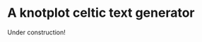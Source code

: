 # A knotplot celtic text generator

Under construction!

<!-- This is an addon script for Rob Scharein's great knot drawing tool [knotplot](https://www.knotplot.com/). Rob has recently included the [Lua](https://www.lua.org) scripting engine into knotplot allowing for some fairly advanced interactions with knotplot.

This script uses the knotplot's celtic knot drawing tools to draw "LR" codes (qr codes but made of links). Some examples:

<img  style="background:white;width:400px;height:auto" src="https://github.com/Joecstarr/knotplot_qr/blob/main/examples/qr_httpswww.knotplot.com.svg"/>
<img  style="background:white;width:400px;height:auto" src="https://github.com/Joecstarr/knotplot_qr/blob/main/examples/qr_httpsjoe-starr.com.svg"/>
<img  style="background:white;width:400px;height:auto" src="https://github.com/Joecstarr/knotplot_qr/blob/main/examples/qr_httpsen.wikipedia.orgwikiQRcode.svg"/>


## How to use

The script runs entirely in knotplot so you need to purchase and install knotplot. The script currently depends on a beta version of knotplot which will be wildly available soon.

### Git pull

Start by pulling this repo into your knotplot workspace.

```sh
git pull https://github.com/Joecstarr/knotplot_qr.git
```

### Git update submodule

The script uses the [luaqrcode](https://github.com/speedata/luaqrcode) library. The library is referenced as a git submodule which can be pulled by running

```sh
git submodule update --init --recursive
```
### Run script

Run the script in knotplot by using the lua run command. The first argument is interpreted as the string to convert to QR code.

```
lua run knotplot_qr/knotplot_qr.lua <string>
```

## Post processing

The output of the script is an postscript (```.eps```) file. This can be turned into an image by using [inkscape](https://inkscape.org/) or [imagemagick](https://imagemagick.org/index.php).
 -->
